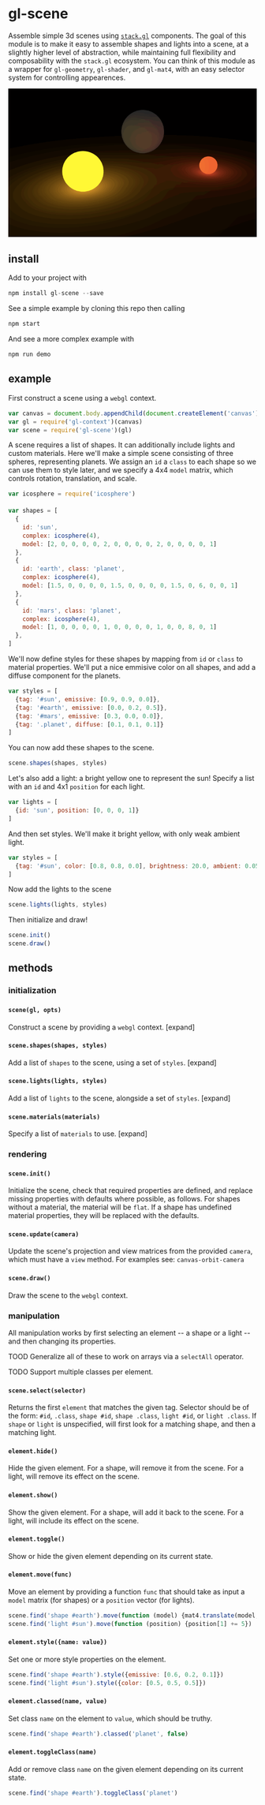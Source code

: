 # gl-scene

Assemble simple 3d scenes using [`stack.gl`](http://stack.gl) components. The goal of this module is to make it easy to assemble shapes and lights into a scene, at a slightly higher level of abstraction, while maintaining full flexibility and composability with the `stack.gl` ecosystem. You can think of this module as a wrapper for `gl-geometry`, `gl-shader`, and `gl-mat4`, with an easy selector system for controlling appearences.

![christmas](gifs/christmas.gif)

## install

Add to your project with

```javascript
npm install gl-scene --save
```

See a simple example by cloning this repo then calling

```javascript
npm start
```

And see a more complex example with

```javascript
npm run demo
```

## example

First construct a scene using a `webgl` context.

```javascript
var canvas = document.body.appendChild(document.createElement('canvas'))
var gl = require('gl-context')(canvas)
var scene = require('gl-scene')(gl)
```

A scene requires a list of shapes. It can additionally include lights and custom materials. Here we'll make a simple scene consisting of three spheres, representing planets. We assign an `id` a `class` to each shape so we can use them to style later, and we specify a 4x4 `model` matrix, which controls rotation, translation, and scale.

```javascript
var icosphere = require('icosphere')

var shapes = [
  {
    id: 'sun',
    complex: icosphere(4),
    model: [2, 0, 0, 0, 0, 2, 0, 0, 0, 0, 2, 0, 0, 0, 0, 1]
  },
  {
    id: 'earth', class: 'planet',
    complex: icosphere(4),
    model: [1.5, 0, 0, 0, 0, 1.5, 0, 0, 0, 0, 1.5, 0, 6, 0, 0, 1]
  },
  {
    id: 'mars', class: 'planet',
    complex: icosphere(4),
    model: [1, 0, 0, 0, 0, 1, 0, 0, 0, 0, 1, 0, 0, 8, 0, 1]
  },
]
```

We'll now define styles for these shapes by mapping from `id` or `class` to material properties. We'll put a nice emmisive color on all shapes, and add a diffuse component for the planets.

```javascript
var styles = [
  {tag: '#sun', emissive: [0.9, 0.9, 0.0]},
  {tag: '#earth', emissive: [0.0, 0.2, 0.5]},
  {tag: '#mars', emissive: [0.3, 0.0, 0.0]},
  {tag: '.planet', diffuse: [0.1, 0.1, 0.1]}
]
```

You can now add these shapes to the scene.

```javascript
scene.shapes(shapes, styles)
```

Let's also add a light: a bright yellow one to represent the sun! Specify a list with an `id` and 4x1 `position` for each light.

```javascript
var lights = [
  {id: 'sun', position: [0, 0, 0, 1]}
]
```

And then set styles. We'll make it bright yellow, with only weak ambient light.

```javascript
var styles = [
  {tag: '#sun', color: [0.8, 0.8, 0.0], brightness: 20.0, ambient: 0.05, attenuation: 0.01}
]
```

Now add the lights to the scene

```javascript
scene.lights(lights, styles)
```

Then initialize and draw!

```javascript
scene.init()
scene.draw()
```

## methods

### initialization

#### `scene(gl, opts)`

Construct a scene by providing a `webgl` context. [expand]

#### `scene.shapes(shapes, styles)`

Add a list of `shapes` to the scene, using a set of `styles`. [expand]

#### `scene.lights(lights, styles)`

Add a list of `lights` to the scene, alongside a set of `styles`. [expand]

#### `scene.materials(materials)`

Specify a list of `materials` to use. [expand]

### rendering

#### `scene.init()`

Initialize the scene, check that required properties are defined, and replace missing properties with defaults where possible, as follows. For shapes without a material, the material will be `flat`. If a shape has undefined material properties, they will be replaced with the defaults.

#### `scene.update(camera)`

Update the scene's projection and view matrices from the provided `camera`, which must have a `view` method. For examples see: `canvas-orbit-camera`

#### `scene.draw()`

Draw the scene to the `webgl` context.

### manipulation

All manipulation works by first selecting an element -- a shape or a light -- and then changing its properties.

TOOD Generalize all of these to work on arrays via a `selectAll` operator.

TODO Support multiple classes per element.

#### `scene.select(selector)`

Returns the first `element` that matches the given tag. Selector should be of the form: `#id`, `.class`, `shape #id`, `shape .class`, `light #id`, or `light .class`. If `shape` or `light` is unspecified, will first look for a matching shape, and then a matching light.


#### `element.hide()`

Hide the given element. For a shape, will remove it from the scene. For a light, will remove its effect on the scene.

#### `element.show()`

Show the given element. For a shape, will add it back to the scene. For a light, will include its effect on the scene.

#### `element.toggle()`

Show or hide the given element depending on its current state.

#### `element.move(func)`

Move an element by providing a function `func` that should take as input a `model` matrix (for shapes) or a `position` vector (for lights).

```javascript
scene.find('shape #earth').move(function (model) {mat4.translate(model, model, [0, 5, 0])})
scene.find('light #sun').move(function (position) {position[1] += 5})
```

#### `element.style({name: value})`

Set one or more style properties on the element.

```javascript
scene.find('shape #earth').style({emissive: [0.6, 0.2, 0.1]})
scene.find('light #sun').style({color: [0.5, 0.5, 0.5]})
```

#### `element.classed(name, value)`

Set class `name` on the element to `value`, which should be truthy.

```javascript
scene.find('shape #earth').classed('planet', false)
```

#### `element.toggleClass(name)`

Add or remove class `name` on the given element depending on its current state.

```javascript
scene.find('shape #earth').toggleClass('planet')
```


